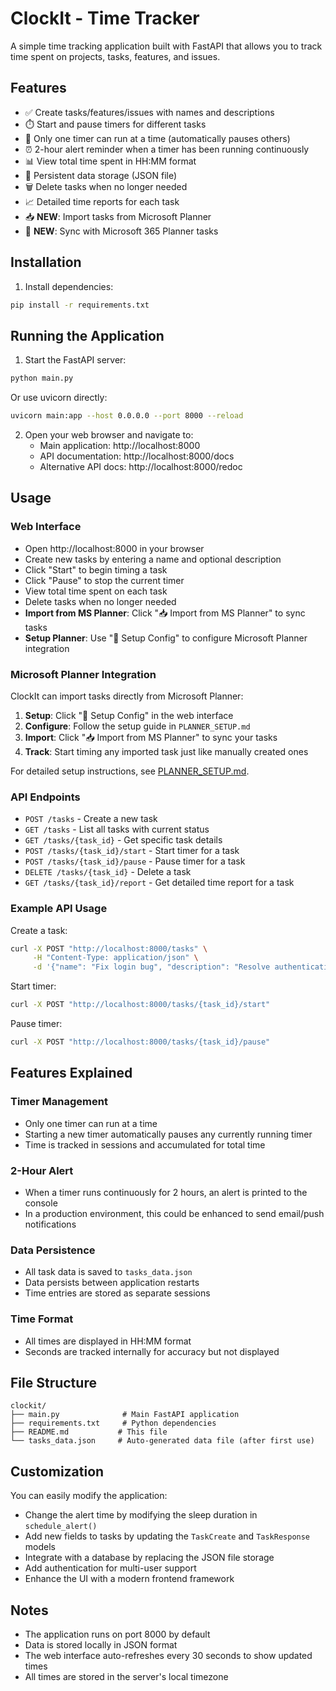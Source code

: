# ClockIt - Time Tracker

A simple time tracking application built with FastAPI that allows you to track time spent on projects, tasks, features, and issues.

## Features

- ✅ Create tasks/features/issues with names and descriptions
- ⏱️ Start and pause timers for different tasks
- 🔄 Only one timer can run at a time (automatically pauses others)
- ⏰ 2-hour alert reminder when a timer has been running continuously
- 📊 View total time spent in HH:MM format
- 💾 Persistent data storage (JSON file)
- 🗑️ Delete tasks when no longer needed
- 📈 Detailed time reports for each task
- 📥 **NEW**: Import tasks from Microsoft Planner
- 🔄 **NEW**: Sync with Microsoft 365 Planner tasks

## Installation

1. Install dependencies:
```bash
pip install -r requirements.txt
```

## Running the Application

1. Start the FastAPI server:
```bash
python main.py
```

Or use uvicorn directly:
```bash
uvicorn main:app --host 0.0.0.0 --port 8000 --reload
```

2. Open your web browser and navigate to:
   - Main application: http://localhost:8000
   - API documentation: http://localhost:8000/docs
   - Alternative API docs: http://localhost:8000/redoc

## Usage

### Web Interface

- Open http://localhost:8000 in your browser
- Create new tasks by entering a name and optional description
- Click "Start" to begin timing a task
- Click "Pause" to stop the current timer
- View total time spent on each task
- Delete tasks when no longer needed
- **Import from MS Planner**: Click "📥 Import from MS Planner" to sync tasks
- **Setup Planner**: Use "🔧 Setup Config" to configure Microsoft Planner integration

### Microsoft Planner Integration

ClockIt can import tasks directly from Microsoft Planner:

1. **Setup**: Click "🔧 Setup Config" in the web interface
2. **Configure**: Follow the setup guide in `PLANNER_SETUP.md`
3. **Import**: Click "📥 Import from MS Planner" to sync your tasks
4. **Track**: Start timing any imported task just like manually created ones

For detailed setup instructions, see [PLANNER_SETUP.md](PLANNER_SETUP.md).

### API Endpoints

- `POST /tasks` - Create a new task
- `GET /tasks` - List all tasks with current status
- `GET /tasks/{task_id}` - Get specific task details
- `POST /tasks/{task_id}/start` - Start timer for a task
- `POST /tasks/{task_id}/pause` - Pause timer for a task
- `DELETE /tasks/{task_id}` - Delete a task
- `GET /tasks/{task_id}/report` - Get detailed time report for a task

### Example API Usage

Create a task:
```bash
curl -X POST "http://localhost:8000/tasks" \
     -H "Content-Type: application/json" \
     -d '{"name": "Fix login bug", "description": "Resolve authentication issue"}'
```

Start timer:
```bash
curl -X POST "http://localhost:8000/tasks/{task_id}/start"
```

Pause timer:
```bash
curl -X POST "http://localhost:8000/tasks/{task_id}/pause"
```

## Features Explained

### Timer Management
- Only one timer can run at a time
- Starting a new timer automatically pauses any currently running timer
- Time is tracked in sessions and accumulated for total time

### 2-Hour Alert
- When a timer runs continuously for 2 hours, an alert is printed to the console
- In a production environment, this could be enhanced to send email/push notifications

### Data Persistence
- All task data is saved to `tasks_data.json`
- Data persists between application restarts
- Time entries are stored as separate sessions

### Time Format
- All times are displayed in HH:MM format
- Seconds are tracked internally for accuracy but not displayed

## File Structure

```
clockit/
├── main.py              # Main FastAPI application
├── requirements.txt     # Python dependencies
├── README.md           # This file
└── tasks_data.json     # Auto-generated data file (after first use)
```

## Customization

You can easily modify the application:
- Change the alert time by modifying the sleep duration in `schedule_alert()`
- Add new fields to tasks by updating the `TaskCreate` and `TaskResponse` models
- Integrate with a database by replacing the JSON file storage
- Add authentication for multi-user support
- Enhance the UI with a modern frontend framework

## Notes

- The application runs on port 8000 by default
- Data is stored locally in JSON format
- The web interface auto-refreshes every 30 seconds to show updated times
- All times are stored in the server's local timezone
